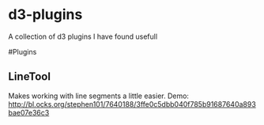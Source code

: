 d3-plugins
==========

A collection of d3 plugins I have found usefull

#Plugins

## LineTool

Makes working with line segments a little easier.
Demo: http://bl.ocks.org/stephen101/7640188/3ffe0c5dbb040f785b91687640a893bae07e36c3

